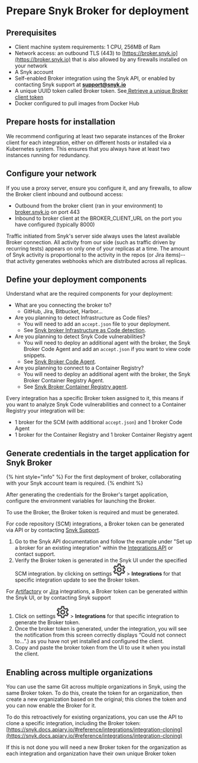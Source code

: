 # Prepare Snyk Broker for deployment

## Prerequisites

* Client machine system requirements: 1 CPU, 256MB of Ram
* Network access: an outbound TLS (443) to [https://broker.snyk.io](https://broker.snyk.io) that is also allowed by any firewalls installed on your network
* A Snyk account
* Self-enabled Broker integration using the Snyk API, or enabled by contacting Snyk support at **support@snyk.io**
* A unique UUID token called Broker token. See[ Retrieve a unique Broker client token](prepare-snyk-broker-for-deployment.md#generate-credentials-in-the-target-application-for-snyk-broker)
* Docker configured to pull images from Docker Hub

## Prepare hosts for installation

We recommend configuring at least two separate instances of the Broker client for each integration, either on different hosts or installed via a Kubernetes system. This ensures that you always have at least two instances running for redundancy.

## Configure your network

If you use a proxy server, ensure you configure it, and any firewalls, to allow the Broker client inbound and outbound access:

* Outbound from the broker client (ran in your environment) to [broker.snyk.io](https://broker.snyk.io) on port 443
* Inbound to broker client at the BROKER\_CLIENT\_URL on the port you have configured (typically 8000)

Traffic initiated from Snyk's server side always uses the latest available Broker connection. All activity from our side (such as traffic driven by recurring tests) appears on only one of your replicas at a time. The amount of Snyk activity is proportional to the activity in the repos (or Jira items)--that activity generates webhooks which are distributed across all replicas.

## **Define your deployment components**

Understand what are the required components for your deployment:

* What are you connecting the broker to?
  * GitHub, Jira, Bitbucket, Harbor...
* Are you planning to detect Infrastructure as Code files?
  * You will need to add an `accept.json` file to your deployment.
  * See [Snyk broker Infrastructure as Code detection](../snyk-broker-infrastructure-as-code-detection/).
* Are you planning to detect Snyk Code vulnerabilities?
  * You will need to deploy an additional agent with the broker, the Snyk Broker Code Agent and add an `accept.json` if you want to view code snippets.
  * See [Snyk Broker Code Agent](../../../products/snyk-open-source/use-snyk-open-source-from-the-cli/snyk-broker-code-agent.md).
* Are you planning to connect to a Container Registry?
  * You will need to deploy an additional agent with the broker, the Snyk Broker Container Registry Agent.
  * See [Snyk Broker Container Registry agent](../snyk-broker-container-registry-agent/).

Every integration has a specific Broker token assigned to it, this means if you want to analyze Snyk Code vulnerabilities and connect to a Container Registry your integration will be:

* 1 broker for the SCM (with additional `accept.json`) and 1 broker Code Agent
* 1 broker for the Container Registry and 1 broker Container Registry agent

## Generate credentials in the target application for Snyk Broker

{% hint style="info" %}
For the first deployment of broker, collaborating with your Snyk account team is required.
{% endhint %}

After generating the credentials for the Broker's target application, configure the environment variables for launching the Broker.

To use the Broker, the Broker token is required and must be generated.

For code repository (SCM) integrations, a Broker token can be generated via API or by contacting [Snyk Support](https://support.snyk.io/hc/en-us/requests/new).

1. Go to the Snyk API documentation and follow the example under "Set up a broker for an existing integration" within the [Integrations API](https://snyk.docs.apiary.io/#reference/integrations/integration/update-existing-integration) or contact support.
2. Verify the Broker token is generated in the Snyk UI under the specified SCM integration. by clicking on settings <img src="../../../.gitbook/assets/cog_icon.png" alt="cog_icon.png" data-size="line"> > **Integrations** for that specific integration update to see the Broker token.

For [Artifactory](https://docs.snyk.io/integrations/private-registry-integrations/artifactory-registry-for-npm) or [Jira](https://docs.snyk.io/features/integrations/notifications-ticketing-system-integrations/jira) integrations, a Broker token can be generated within the Snyk UI, or by contacting Snyk support

1. Click on settings <img src="../../../.gitbook/assets/cog_icon.png" alt="cog_icon.png" data-size="line"> > **Integrations** for that specific integration to generate the Broker token.
2. Once the broker token is generated, under the integration, you will see the notification from this screen correctly displays “Could not connect to…”.) as you have not yet installed and configured the client.
3. Copy and paste the broker token from the UI to use it when you install the client.

## Enabling across multiple organizations

You can use the same Git across multiple organizations in Snyk, using the same Broker token. To do this, create the token for an organization, then create a new organization based on the original; this clones the token and you can now enable the Broker for it.

To do this retroactively for existing organizations, you can use the API to clone a specific integration, including the Broker token: [https://snyk.docs.apiary.io/#reference/integrations/integration-cloning](https://snyk.docs.apiary.io/#reference/integrations/integration-cloning)

If this is not done you will need a new Broker token for the organization as each integration and organization have their own unique Broker token

